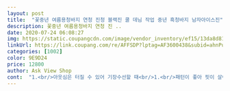 ```yaml
---
layout: post 
title:  "꽃중년 여름용청바지 연청 진청 블랙진 쿨 데님 작업 중년 흑청바지 남자아이스진" 
description: 꽃중년 여름용청바지 연청 진 ..
date: 2020-07-24 06:08:27 
img: https://static.coupangcdn.com/image/vendor_inventory/ef15/13da8d81fa58b559a7e2c62ff0f7e755b4e690ba90a46fa8ce27f8f03e3c.jpg 
linkUrl: https://link.coupang.com/re/AFFSDP?lptag=AF3600438&subid=ahnPublicAsk&pageKey=1736504901&itemId=2955810227&vendorItemId=70944315402&traceid=V0-113-538c721f34acc339 
categories: [1002] 
color: 9E9D24 
price: 12800 
author: Ask View Shop 
cont:  "1.<br/>아웃심은 터질 수 있어 기장수선할 때<br/>1.<br/>패턴이 좋아 핏이 살아남.<br/><br/>2.<br/>사진과 같이 주머니속 오바룩 작업이 안 되어<br/>2.<br/>원단 신축성이 좋고 부드럽다.<br/><br/>3.<br/>저가 청바지임에도 쇠지퍼를 사용했고,<br/>가격대비 청바지 좋네요.<br/><br/>그럼에도 불구하고 이번에 2매 구입했는데<br/>단점<br/>빠질 수 있음.<br/><br/>앞 허리단 스냅도 이쁘고 뒤 포켓장식에도<br/>옷 스판이라 입기도 편하고 다 좋아는데.<br/><br/>우선 여름용이라 편하고 시원하게 입기 좋네요<br/>있고 땀수가 넘 넓어 사용하다보면 동전같은 것이<br/>장점<br/>주머니에 실밥이 나오네요... <br/>아 그리고 버클부분이 약간 까칠합니다.<br/> 이외에는 다 좋구요.<br/><br/>지갑이라든가 핸드폰을 주머니에 넣고 다니시면 약간좀 바지가 볼록해지네요 가벼운 외투에 넣고 다니시는걸루 추천드려요<br/>차후에 2매 더 구입 계획있음<br/>포인트를 주었음.<br/><br/>한번 더 박음질 해야함.<br/><br/>" 
---
```

